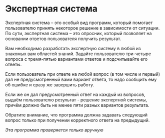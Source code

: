 # Экспертная система
Экспертная система – это особый вид программ, который помогает пользователю принять некоторое решение в зависимости от ситуации. 
По сути, экспертная система – это опросник, который позволяет на основании ответов пользователя получить результат.

Вам необходимо разработать экспертную систему в любой из знакомых вам областей знаний. 
Задайте пользователю три-четыре вопроса с тремя-пятью вариантами ответов и подсчитывайте его ответы.

Если пользователь при ответе на любой вопрос (в том числе и первый) дал не предусмотренный вами вариант ответа, то надо сообщить ему об ошибке и сразу же завершить работу.

Если же он дал предусмотренный ответ на каждый из вопросов, выдаём пользователю результат - решение экспертной системы, причём должно быть не менее пяти разных вариантов результата.

Обратите внимание, что программа должна задавать следующий вопрос только при получении корректного ответа на предыдущий.

_Эта программа проверяется только вручную_